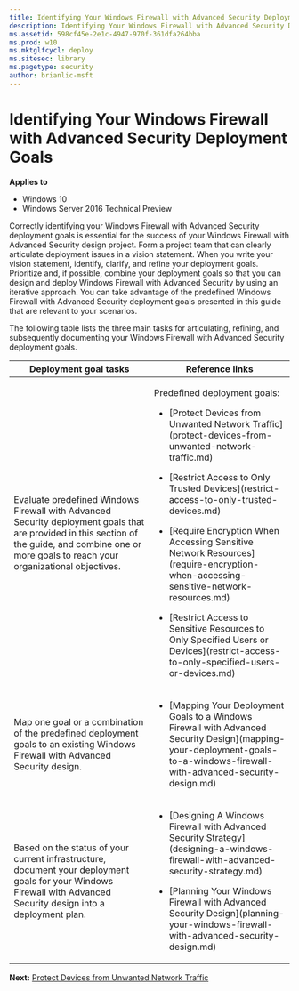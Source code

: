```yaml
---
title: Identifying Your Windows Firewall with Advanced Security Deployment Goals (Windows 10)
description: Identifying Your Windows Firewall with Advanced Security Deployment Goals
ms.assetid: 598cf45e-2e1c-4947-970f-361dfa264bba
ms.prod: w10
ms.mktglfcycl: deploy
ms.sitesec: library
ms.pagetype: security
author: brianlic-msft
---
```


# Identifying Your Windows Firewall with Advanced Security Deployment Goals

**Applies to**
-   Windows 10
-   Windows Server 2016 Technical Preview

Correctly identifying your Windows Firewall with Advanced Security deployment goals is essential for the success of your Windows Firewall with Advanced Security design project. Form a project team that can clearly articulate deployment issues in a vision statement. When you write your vision statement, identify, clarify, and refine your deployment goals. Prioritize and, if possible, combine your deployment goals so that you can design and deploy Windows Firewall with Advanced Security by using an iterative approach. You can take advantage of the predefined Windows Firewall with Advanced Security deployment goals presented in this guide that are relevant to your scenarios.

The following table lists the three main tasks for articulating, refining, and subsequently documenting your Windows Firewall with Advanced Security deployment goals.

<table>
<colgroup>
<col width="50%" />
<col width="50%" />
</colgroup>
<thead>
<tr class="header">
<th>Deployment goal tasks</th>
<th>Reference links</th>
</tr>
</thead>
<tbody>
<tr class="odd">
<td><p>Evaluate predefined Windows Firewall with Advanced Security deployment goals that are provided in this section of the guide, and combine one or more goals to reach your organizational objectives.</p></td>
<td><p>Predefined deployment goals:</p>
<ul>
<li><p>[Protect Devices from Unwanted Network Traffic](protect-devices-from-unwanted-network-traffic.md)</p></li>
<li><p>[Restrict Access to Only Trusted Devices](restrict-access-to-only-trusted-devices.md)</p></li>
<li><p>[Require Encryption When Accessing Sensitive Network Resources](require-encryption-when-accessing-sensitive-network-resources.md)</p></li>
<li><p>[Restrict Access to Sensitive Resources to Only Specified Users or Devices](restrict-access-to-only-specified-users-or-devices.md)</p></li>
</ul></td>
</tr>
<tr class="even">
<td><p>Map one goal or a combination of the predefined deployment goals to an existing Windows Firewall with Advanced Security design.</p></td>
<td><ul>
<li><p>[Mapping Your Deployment Goals to a Windows Firewall with Advanced Security Design](mapping-your-deployment-goals-to-a-windows-firewall-with-advanced-security-design.md)</p></li>
</ul></td>
</tr>
<tr class="odd">
<td><p>Based on the status of your current infrastructure, document your deployment goals for your Windows Firewall with Advanced Security design into a deployment plan.</p></td>
<td><ul>
<li><p>[Designing A Windows Firewall with Advanced Security Strategy](designing-a-windows-firewall-with-advanced-security-strategy.md)</p></li>
<li><p>[Planning Your Windows Firewall with Advanced Security Design](planning-your-windows-firewall-with-advanced-security-design.md)</p></li>
</ul></td>
</tr>
</tbody>
</table>

**Next:**  [Protect Devices from Unwanted Network Traffic](protect-devices-from-unwanted-network-traffic.md)
